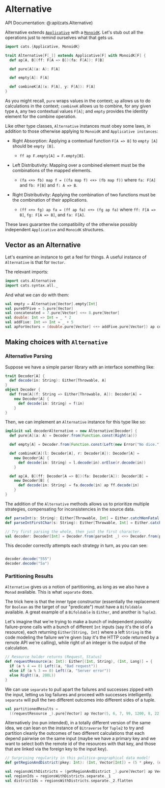 # Alternative

API Documentation: @:api(cats.Alternative)

Alternative extends [`Applicative`](applicative.md) with a [`MonoidK`](monoidk.md).
Let's stub out all the operations just to remind ourselves what that gets us.

```scala mdoc:silent
import cats.{Applicative, MonoidK}

trait Alternative[F[_]] extends Applicative[F] with MonoidK[F] {
  def ap[A, B](ff: F[A => B])(fa: F[A]): F[B]

  def pure[A](a: A): F[A]

  def empty[A]: F[A]

  def combineK[A](x: F[A], y: F[A]): F[A]
}
```

As you might recall, `pure` wraps values in the context; `ap` allows us to do calculations in the context; `combineK` allows us to combine, for any given type `A`, any two contextual values `F[A]`; and `empty` provides the identity element for the combine operation.

Like other type classes, `Alternative` instances must obey some laws, in addition to those otherwise applying to `MonoidK` and `Applicative instances`:

* Right Absorption: Applying a contextual function `F[A => B]` to `empty [A]` should be `empty [B]`.
    * `ff ap F.empty[A] = F.empty[B]`.

* Left Distributivity:  Mapping over a combined element must be the combinations of the mapped elements.
    * `(fa <+> fb) map f = ((fa map f) <+> (fb map f))` where `fa: F[A]` and `fb: F[B]` and `f: A => B`.

* Right Distributivity: Applying the combination of two functions must be the combination of their applications.
    * `(ff <+> fg) ap fa = (ff ap fa) <+> (fg ap fa)` where `ff: F[A => B]`, `fg: F[A => B]`, and `fa: F[A]`.

These laws guarantee the compatibility of the otherwise possibly independent `Applicative` and `MonoidK` structures.

## Vector as an Alternative

Let's examine an instance to get a feel for things. A useful instance of `Alternative` is that for `Vector`.

The relevant imports:

```scala mdoc:reset:silent
import cats.Alternative
import cats.syntax.all._
```

And what we can do with them:

```scala mdoc
val empty = Alternative[Vector].empty[Int]
val pureOfFive = 5.pure[Vector]
val concatenated = 7.pure[Vector] <+> 8.pure[Vector]
val double: Int => Int = _ * 2
val addFive: Int => Int = _ + 5
val apForVectors = (double.pure[Vector] <+> addFive.pure[Vector]) ap concatenated
```

## Making choices with `Alternative`

### Alternative Parsing

Suppose we have a simple parser library with an interface something like:

```scala mdoc:silent
trait Decoder[A] {
  def decode(in: String): Either[Throwable, A]
}
object Decoder {
  def from[A](f: String => Either[Throwable, A]): Decoder[A] =
    new Decoder[A] {
      def decode(in: String) = f(in)
    }
}
```

Then, we can implement an `Alternative` instance for this type like so:

```scala mdoc:silent
implicit val decoderAlternative = new Alternative[Decoder] {
  def pure[A](a: A) = Decoder.from(Function.const(Right(a)))

  def empty[A] = Decoder.from(Function.const(Left(new Error("No dice."))))

  def combineK[A](l: Decoder[A], r: Decoder[A]): Decoder[A] =
    new Decoder[A] {
      def decode(in: String) = l.decode(in).orElse(r.decode(in))
    }

  def ap[A, B](ff: Decoder[A => B])(fa: Decoder[A]): Decoder[B] =
    new Decoder[B] {
      def decode(in: String) = fa.decode(in) ap ff.decode(in)
    }
}
```

The addition of the `Alternative` methods allows us to prioritize multiple strategies, compensating for inconsistencies in the source data.

```scala mdoc:silent
def parseInt(s: String): Either[Throwable, Int] = Either.catchNonFatal(s.toInt)
def parseIntFirstChar(s: String): Either[Throwable, Int] = Either.catchNonFatal(2 * Character.digit(s.charAt(0), 10))

// Try first parsing the whole, then just the first character.
val decoder: Decoder[Int] = Decoder.from(parseInt _) <+> Decoder.from(parseIntFirstChar _)
```

This decoder correctly attempts each strategy in turn, as you can see:

```scala mdoc

decoder.decode("555")
decoder.decode("5a")
```

### Partitioning Results

`Alternative` gives us a notion of partitioning, as long as we also have a `Monad` available. This is what `separate` does.

The trick here is that the inner type constructor (essentially the replacement for `Boolean` as the target of our "predicate") must have a `Bifoldable` available. A great example of a `Bifoldable` is `Either`, and another is `Tuple2`.

Let's imagine that we're trying to make a bunch of independent possibly failure-prone calls with a bunch of different `Int` inputs (say it's the id of a resource), each returning `Either[String, Int]` where a left `String` is the code modeling the failure we're given (say it's the HTTP code returned by a remote API we're calling), while right of an integer is the output of the calculation.

```scala mdoc:silent
// Resource holder returns (Request, Status)
def requestResource(a: Int): Either[(Int, String), (Int, Long)] = {
  if (a % 4 == 0) Left((a, "Bad request"))
  else if (a % 3 == 0) Left((a, "Server error"))
  else Right((a, 200L))
}
```

We can use `separate` to pull apart the failures and successes zipped with the input, letting us log failures and proceed with successes intelligently. `separate` will pull the two different outcomes into different sides of a tuple.

```scala mdoc
val partitionedResults = 
  ((requestResource _).pure[Vector] ap Vector(5, 6, 7, 99, 1200, 8, 22)).separate
```

Alternatively (no pun intended), in a totally different version of the same idea, we can lean on the instance of `Bitraverse` for `Tuple2` to try and partition cleanly the outcomes of two different calculations that each depend pairwise on the same input (maybe we have a primary key and we want to select both the remote id of the resources with that key, and those that are linked via the foreign key to the input key).

```scala mdoc
// Surprising regularity in this politico-geographical data model!
def getRegionAndDistrict(pkey: Int): (Int, Vector[Int]) = (5 * pkey, (double.pure[Vector] <+> addFive.pure[Vector]) ap pkey.pure[Vector])

val regionsWithDistricts = (getRegionAndDistrict _).pure[Vector] ap Vector(5, 6, 7, 97, 1200, 8, 25)
val regionIds = regionsWithDistricts.separate._1
val districtIds = regionsWithDistricts.separate._2.flatten
```
